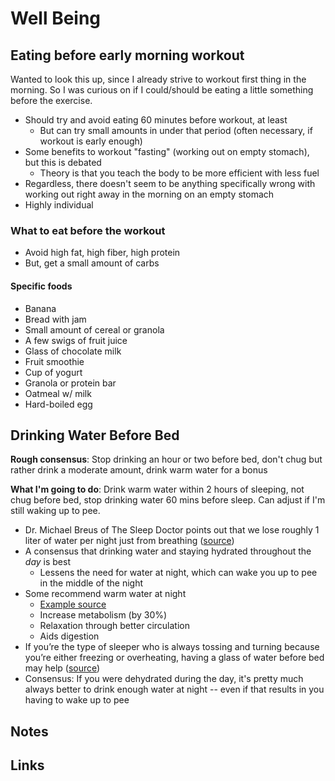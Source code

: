 # Well Being

## Eating before early morning workout

Wanted to look this up, since I already strive to workout first thing in the morning. So I was curious on if I could/should be eating a little something before the exercise.

- Should try and avoid eating 60 minutes before workout, at least
  - But can try small amounts in under that period (often necessary, if workout is early enough)
- Some benefits to workout "fasting" (working out on empty stomach), but this is debated
  - Theory is that you teach the body to be more efficient with less fuel
- Regardless, there doesn't seem to be anything specifically wrong with working out right away in the morning on an empty stomach
- Highly individual

### What to eat before the workout

- Avoid high fat, high fiber, high protein
- But, get a small amount of carbs

#### Specific foods

- Banana
- Bread with jam
- Small amount of cereal or granola
- A few swigs of fruit juice
- Glass of chocolate milk
- Fruit smoothie
- Cup of yogurt
- Granola or protein bar
- Oatmeal w/ milk
- Hard-boiled egg

## Drinking Water Before Bed

**Rough consensus**: Stop drinking an hour or two before bed, don't chug but rather drink a moderate amount, drink warm water for a bonus

**What I'm going to do**: Drink warm water within 2 hours of sleeping, not chug before bed, stop drinking water 60 mins before sleep. Can adjust if I'm still waking up to pee.

- Dr. Michael Breus of The Sleep Doctor points out that we lose roughly 1 liter of water per night just from breathing ([source](https://laylasleep.com/drinking-water-before-bed/#:~:text=Dr.%20Michael%20Breus%20of%20The%20Sleep%20Doctor%20points%20out%20that%20we%20lose%20roughly%201%20liter%20of%20water%20per%20night%20just%20from%20breathing))
- A consensus that drinking water and staying hydrated throughout the _day_ is best
  - Lessens the need for water at night, which can wake you up to pee in the middle of the night
- Some recommend warm water at night
  - [Example source](https://laylasleep.com/drinking-water-before-bed/#:~:text=later-,drinking%20hot%20water%20before%20sleep,-If)
  - Increase metabolism (by 30%)
  - Relaxation through better circulation
  - Aids digestion
- If you’re the type of sleeper who is always tossing and turning because you’re either freezing or overheating, having a glass of water before bed may help ([source](https://www.tasteofhome.com/article/drinking-water-before-bed/#:~:text=If%20you%E2%80%99re%20the%20type%20of%20sleeper%20who%20is%20always%20tossing%20and%20turning%20because%20you%E2%80%99re%20either%20freezing%20or%20overheating%2C%20having%20a%20glass%20of%20water%20before%20bed%20may%20help))
- Consensus: If you were dehydrated during the day, it's pretty much always better to drink enough water at night -- even if that results in you having to wake up to pee

## Notes

## Links

